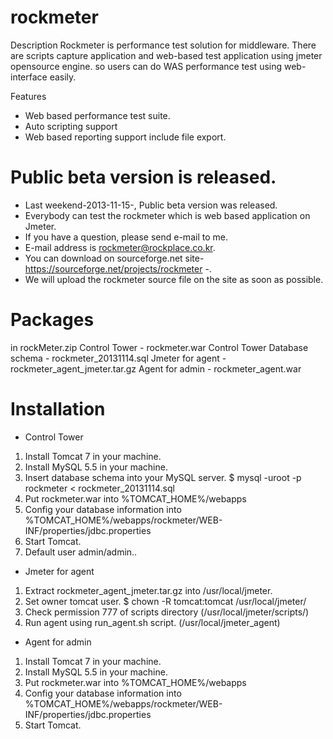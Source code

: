 rockmeter
=========

Description
Rockmeter is performance test solution for middleware.
There are scripts capture application and web-based test application using jmeter opensource engine.
so users can do WAS performance test using web-interface easily.



Features
- Web based performance test suite.
- Auto scripting support
- Web based reporting support include file export.


# Public beta version is released.
- Last weekend-2013-11-15-, Public beta version was released.
- Everybody can test the rockmeter which is web based application on Jmeter.
- If you have a question, please send e-mail to me. 
- E-mail address is rockmeter@rockplace.co.kr.
- You can download on sourceforge.net site- https://sourceforge.net/projects/rockmeter -. 
- We will upload the rockmeter source file on the site as soon as possible.

# Packages
 in rockMeter.zip
  Control Tower - rockmeter.war
  Control Tower Database schema - rockmeter_20131114.sql
  Jmeter for agent - rockmeter_agent_jmeter.tar.gz
  Agent for admin - rockmeter_agent.war

# Installation
 - Control Tower
  1. Install Tomcat 7 in your machine.
  2. Install MySQL 5.5 in your machine.
  3. Insert database schema into your MySQL server.
     $ mysql -uroot -p rockmeter < rockmeter_20131114.sql
  4. Put rockmeter.war into %TOMCAT_HOME%/webapps
  5. Config your database information into %TOMCAT_HOME%/webapps/rockmeter/WEB-INF/properties/jdbc.properties
  6. Start Tomcat.
  7. Default user admin/admin..

 - Jmeter for agent
  1. Extract rockmeter_agent_jmeter.tar.gz into /usr/local/jmeter.
  2. Set owner tomcat user.
     $ chown -R tomcat:tomcat /usr/local/jmeter/
  3. Check permission 777 of scripts directory (/usr/local/jmeter/scripts/)
  4. Run agent using run_agent.sh script. (/usr/local/jmeter_agent)

 - Agent for admin
  1. Install Tomcat 7 in your machine.
  2. Install MySQL 5.5 in your machine.
  3. Put rockmeter.war into %TOMCAT_HOME%/webapps
  4. Config your database information into %TOMCAT_HOME%/webapps/rockmeter/WEB-INF/properties/jdbc.properties
  5. Start Tomcat.
